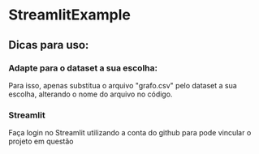 # StreamlitExample

## Dicas para uso:

### Adapte para o dataset a sua escolha:
Para isso, apenas substitua o arquivo "grafo.csv" pelo dataset a sua escolha, alterando o nome do arquivo no código.

### Streamlit
Faça login no Streamlit utilizando a conta do github para pode vincular o projeto em questão
